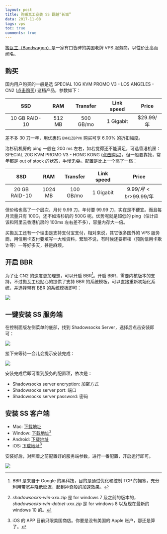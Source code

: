 ```yaml
---
layout: post
title: 购搬瓦工安装 SS 翻越“长城”
data: 2017-11-08
tags: vps
toc: true
comments: true
---
```


[搬瓦工（Bandwagon）](https://bandwagonhost.com/aff.php?aff=18390)是一家有口皆碑的美国老牌 VPS 服务商，以性价比高而闻名。

## 购买

国内用户购买的一般是选 SPECIAL 10G KVM PROMO V3 - LOS ANGELES - CN2 ([点击购买](https://bwh1.net/cart.php?a=confproduct&i=0)) 这档产品，参数如下：

| SSD | RAM | Transfer | Link speed | Price |
| :-----------: |:-----: |:--------: | :-------: | :-------: |
| 10 GB RAID-10 | 512 MB | 500 GB/mo | 1 Gigabit | $29.99/年 |

差不多 30 刀一年，用优惠码 `BWH1ZBPVK` 购买可享 6.00% 的折扣幅度。

洛杉矶机房的 ping 一般在 200 ms 左右，如若觉得还不能满足，可选香港机房：SPECIAL 20G KVM PROMO V3 - HONG KONG ([点击购买](https://bwh1.net/aff.php?aff=18390&pid=61))。但一般要靠抢，常年都是 out of stock 的状态，手慢无😂。配置是比上一个高了一档：

| SSD | RAM | Transfer | Link speed | Price |
| :-----------: |:------: |:--------: | :-------: | :-------: |
| 20 GB RAID-10 | 1024 MB | 100 GB/mo | 1 Gigabit | $9.99/月<br>$99.99/年 |

但价格也高了一个层次，月付 9.99 刀，年付要 99.99 刀，实在是不便宜。而且每月流量只有 100G，还不如洛杉矶的 500G 呢。优势呢就是超低的 ping（估计应该和阿里云香港机房的 100ms 左右差不多），容量内存大一倍。

买搬瓦工还有一个理由是支持支付宝支付，相对来说，其它很多国外的 VPS 服务商，用信用卡支付要填写一大堆资料，繁琐不说，有时候还要审核（预防信用卡欺诈等）一等好多天，甚是麻烦。

## 开启 BBR

为了让 CN2 的速度更加理想，可以开启 BBR[^1]。开启 BBR，需要内核版本的支持，不过搬瓦工也贴心的提供了支持 BBR 的系统模板，可以直接重新初始化系统，并选择带有 BBR 的系统模板即可：

[^1]: BBR 是来自于 Google 的黑科技，目的是通过优化和控制 TCP 的拥塞，充分利用带宽并降低延迟，起到神奇般的加速效果。

![](https://s10.mogucdn.com/mlcdn/c45406/171108_1426akkj5f56jh7bc8ff5d79fgl8d_1135x631.jpg)

## 一键安装 SS 服务端

在控制面版左侧菜单的底部，找到 Shadowsocks Server，选择后点击安装即可：

![](https://s10.mogucdn.com/mlcdn/c45406/171108_1g9ff4afd6lgbfeh1g4b8i82g4cgg_845x793.jpg)

接下来等待一会儿会提示安装完成：

![](https://s10.mogucdn.com/mlcdn/c45406/171108_3f9h7ak8i56b199b4eceb7d2ik2f4_822x505.jpg)

安装完成后即可看到服务的配置项，依次是：

- Shadowsocks server encryption: 加密方式
- Shadowsocks server port: 端口
- Shadowsocks server password: 密码

## 安装 SS 客户端

- Mac: [下载地址][Mac]
- Window: [下载地址][Window][^2]
- Android: [下载地址][Android]
- iOS: [下载地址][iOS][^3]

[^2]: *shadowsocks-win-xxx.zip* 是 for windows 7 及之前的版本的，*shadowsocks-win-dotnet-xxx.zip* 是 for windows 8 以及现在最新的 windows 10 的。

[^3]: iOS 的 APP 目前只限美国商店。你要是没有美国的 Apple 账户，那还是算了。

安装好后，对照着之前配置好的服务端参数，进行一番配置，开启运行即可。

![](https://s10.mogucdn.com/mlcdn/c45406/171108_71j926h508135748gjg9bgk1fh5l4_488x331.png)

[Mac]: https://github.com/shadowsocks/ShadowsocksX-NG/releases/
[Window]: https://sourceforge.net/projects/shadowsocksgui/files/dist/
[Android]: https://play.google.com/store/apps/details?id=com.github.shadowsocks
[iOS]: https://github.com/shadowsocks/shadowsocks-iOS/wiki/Help
